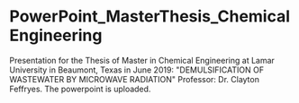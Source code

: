 # PowerPoint_MasterThesis_ChemicalEngineering
Presentation for the Thesis of Master in Chemical Engineering at Lamar University in Beaumont, Texas in June 2019:
"DEMULSIFICATION OF WASTEWATER BY MICROWAVE RADIATION"
Professor: Dr. Clayton Feffryes.
The powerpoint is uploaded.
